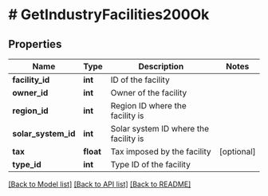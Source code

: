 # # GetIndustryFacilities200Ok

## Properties

Name | Type | Description | Notes
------------ | ------------- | ------------- | -------------
**facility_id** | **int** | ID of the facility |
**owner_id** | **int** | Owner of the facility |
**region_id** | **int** | Region ID where the facility is |
**solar_system_id** | **int** | Solar system ID where the facility is |
**tax** | **float** | Tax imposed by the facility | [optional]
**type_id** | **int** | Type ID of the facility |

[[Back to Model list]](../../README.md#models) [[Back to API list]](../../README.md#endpoints) [[Back to README]](../../README.md)
